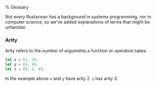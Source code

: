 % Glossary

Not every Rustacean has a background in systems programming, nor in computer
science, so we've added explanations of terms that might be unfamiliar.

### Arity

Arity refers to the number of arguments a function or operation takes.

```rust
let x = (2, 3);
let y = (4, 6);
let z = (8, 2, 6);
```

In the example above `x` and `y` have arity 2. `z` has arity 3.
